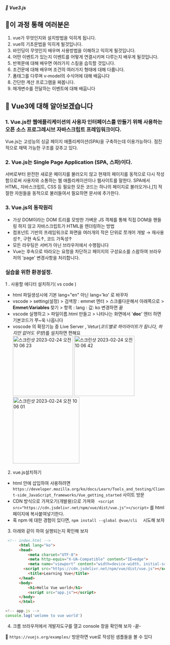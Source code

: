##### 🌵 Vue3.js

## 🌵이 과정 통해 여러분은 
1. vue가 무엇인지와 설치방법을 익히게 됩니다.
2. vue의 기초문법을 익히게 될것입니다.
3. 바인딩이 무엇인지 배우며 사용방법을 이해하고 익히게 될것입니다.
4. 어떤 이벤트가 있는지 이벤트를 어떻게 연결시키며 다루는지 배우게 될것입니다.
5. 반복문에 대해 배우면 여러가지 스킬을 습득할 것입니다.
6. 조건문에 대해 배우며 조건의 여러가지 형태에 대해 다룹니다.
7. 폼태그를 다루며 v-model의 수식어에 대해 배웁니다
8. 간단한 계산 프로그램을 짜봅니다. 
9. 매개변수를 전달하는 이벤트에 대해 배웁니다


## 🌵 Vue3에 대해 알아보겠습니다 

### 1. Vue.js란  웹애플리케이션의 사용자 인터페이스를 만들기 위해 사용하는 오픈 소스 프로그레시브 자바스크립트 프레임워크이다.
Vue.js는 고성능의 싱글 페이지 애플리케이션(SPA)을 구축하는데 이용가능하다.
점진적으로 채택 가능한 구조를 갖추고 있다.


### 2. Vue.js는 Single Page Application (SPA, 스파)이다.
서버로부터 완전한 새로운 페이지를 불러오지 않고 현재의 페이지를 동적으로 다시 작성함으로써 사용자와 소통하는 웹 애플리케이션이나 웹사이트를 말한다.
SPA에서 HTML, 자바스크립트, CSS 등 필요한 모든 코드는 하나의 페이지로 불러오거나,[1] 적절한 자원들을 동적으로 불러들여서 필요하면 문서에 추가한다.


### 3. Vue.js의 동작원리 
- 가상 DOM이라는 DOM 트리를 모방한 가벼운 JS 객체를 통해 직접 DOM을 핸들링 하지 않고 자바스크립트가 HTML을 렌더링하는 방법
- 컴포넌트 기반의 프레임워크로 화면을 여러개의 작은 단위로 쪼개어 개발 → 재사용성↑, 구현 속도↑, 코드 가독성↑
- 모든 라우팅은 서버가 아닌 브라우저에서 수행됩니다
- Vue는 후속으로 따라오는 요청을 차단하고 페이지의 구성요소를 스왑하여 브라우저의 'page' 변경사항을 처리합니다.



### 실습을 위한 환경설정.
1 . 사용할 에디터 설치하기( vs code )
  - html 파일생성시에 기본  lang="en" 아닌 lang='ko' 로 바꾸자
  - vscode > setting(설정) > 검색창 : emmet 엔터 > 스크롤다운해서 아래쪽으로 >   
    <b> Emmet:Variables </b> 찾기 > 항목 : lang : 값: ko 변경하면 끝
  - vscode 실행하고 >  파일이름.html 만들고 > 나타나는 화면에서 '<b>doc</b>' 엔터 하면 기본코드가 쭈~욱 나옵니다   
  - voscode 의 확장기능 중 Live Server , Vetur(_코드별로 하이라이트가 됩니다, 하지만 없어도 무방_)를 설치하면 편해요   
<img width="190" alt="스크린샷 2023-02-24 오전 10 06 23" src="https://user-images.githubusercontent.com/48478079/221066923-e4dea5f0-f6b1-4a08-bb5b-d5ed3bc95f85.png"> <img width="190" alt="스크린샷 2023-02-24 오전 10 06 42" src="https://user-images.githubusercontent.com/48478079/221066936-82e1d9d9-0047-4a21-87c6-a960cb269f91.png"> <img width="210" alt="스크린샷 2023-02-24 오전 10 06 01" src="https://user-images.githubusercontent.com/48478079/221066951-3ac96bc4-ef98-442b-be27-250d74e9a495.png">

2.  vue.js설치하기    
  - html 안에 삽입하여 사용하려면  
   ``` https://developer.mozilla.org/ko/docs/Learn/Tools_and_testing/Client-side_JavaScript_frameworks/Vue_getting_started ``` 사이트 방문
  - CDN 방식으로 가져오기(개발용)으로 가져와 
     ``` <script src="https://cdn.jsdelivr.net/npm/vue/dist/vue.js"></script>``` 를 html 페이지에 복사붙여넣기한다.  
   - 혹 npm 에 대한 경험이 있다면, 
     ``` npm install --global @vue/cli   ``` 시도해 보자  
3. 아래와 같이 하여 실행되는지 확인해 보자
```html
 <!-- index.html -->
      <html lang="ko">
      <head>
          <meta charset="UTF-8">
          <meta http-equiv="X-UA-Compatible" content="IE=edge">
          <meta name="viewport" content="width=device-width, initial-scale=1.0">
        <script src="https://cdn.jsdelivr.net/npm/vue/dist/vue.js"></script>
          <title>Learning Vue</title>
      </head>
      <body>
          <h1>Hello Vue world</h1>
          <script src="app.js"></script>
      </body>
      </html>
```
```javascript
<!-- app.js -->
console.log('welome to vue world')
```
4. 크롬 브라우저에서 개발자도구를 열고 console 창을 확인해 보자  -끝-

:cactus: ``` https://vuejs.org/examples/ ```  방문하면 vue로 작성된 샘플들을 볼 수 있다
